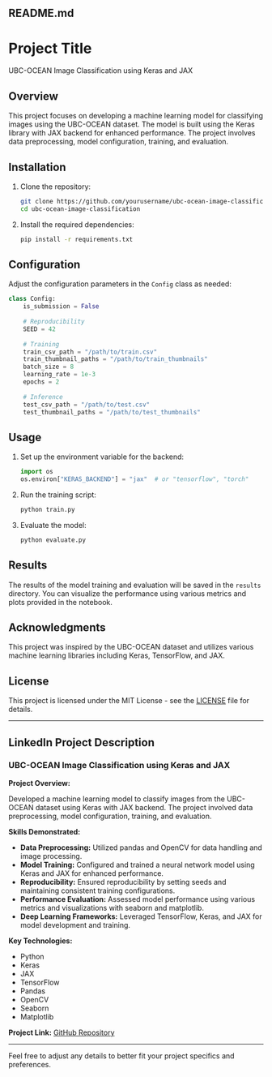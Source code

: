 

## README.md

# Project Title

UBC-OCEAN Image Classification using Keras and JAX

## Overview

This project focuses on developing a machine learning model for classifying images using the UBC-OCEAN dataset. The model is built using the Keras library with JAX backend for enhanced performance. The project involves data preprocessing, model configuration, training, and evaluation.

## Installation

1. Clone the repository:
   ```bash
   git clone https://github.com/yourusername/ubc-ocean-image-classification.git
   cd ubc-ocean-image-classification
   ```

2. Install the required dependencies:
   ```bash
   pip install -r requirements.txt
   ```

## Configuration

Adjust the configuration parameters in the `Config` class as needed:

```python
class Config:
    is_submission = False
    
    # Reproducibility
    SEED = 42
    
    # Training
    train_csv_path = "/path/to/train.csv"
    train_thumbnail_paths = "/path/to/train_thumbnails"
    batch_size = 8
    learning_rate = 1e-3
    epochs = 2
    
    # Inference
    test_csv_path = "/path/to/test.csv"
    test_thumbnail_paths = "/path/to/test_thumbnails"
```

## Usage

1. Set up the environment variable for the backend:
   ```python
   import os
   os.environ["KERAS_BACKEND"] = "jax"  # or "tensorflow", "torch"
   ```

2. Run the training script:
   ```python
   python train.py
   ```

3. Evaluate the model:
   ```python
   python evaluate.py
   ```

## Results

The results of the model training and evaluation will be saved in the `results` directory. You can visualize the performance using various metrics and plots provided in the notebook.

## Acknowledgments

This project was inspired by the UBC-OCEAN dataset and utilizes various machine learning libraries including Keras, TensorFlow, and JAX.

## License

This project is licensed under the MIT License - see the [LICENSE](LICENSE) file for details.

---

## LinkedIn Project Description

### UBC-OCEAN Image Classification using Keras and JAX

**Project Overview:**

Developed a machine learning model to classify images from the UBC-OCEAN dataset using Keras with JAX backend. The project involved data preprocessing, model configuration, training, and evaluation.

**Skills Demonstrated:**

- **Data Preprocessing:** Utilized pandas and OpenCV for data handling and image processing.
- **Model Training:** Configured and trained a neural network model using Keras and JAX for enhanced performance.
- **Reproducibility:** Ensured reproducibility by setting seeds and maintaining consistent training configurations.
- **Performance Evaluation:** Assessed model performance using various metrics and visualizations with seaborn and matplotlib.
- **Deep Learning Frameworks:** Leveraged TensorFlow, Keras, and JAX for model development and training.

**Key Technologies:**

- Python
- Keras
- JAX
- TensorFlow
- Pandas
- OpenCV
- Seaborn
- Matplotlib

**Project Link:** [GitHub Repository](https://github.com/yourusername/ubc-ocean-image-classification)

---

Feel free to adjust any details to better fit your project specifics and preferences.
